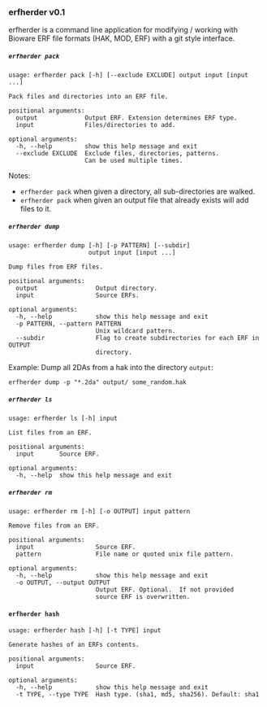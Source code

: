 ### erfherder v0.1

erfherder is a command line application for modifying / working with
Bioware ERF file formats (HAK, MOD, ERF) with a git style interface.

##### `erfherder pack`

```
usage: erfherder pack [-h] [--exclude EXCLUDE] output input [input ...]

Pack files and directories into an ERF file.

positional arguments:
  output             Output ERF. Extension determines ERF type.
  input              Files/directories to add.

optional arguments:
  -h, --help         show this help message and exit
  --exclude EXCLUDE  Exclude files, directories, patterns.
                     Can be used multiple times.
```

Notes:
* `erfherder pack` when given a directory, all sub-directories are
  walked.
* `erfherder pack` when given an output file that already exists will
  add files to it.


##### `erfherder dump`

```
usage: erfherder dump [-h] [-p PATTERN] [--subdir]
                      output input [input ...]

Dump files from ERF files.

positional arguments:
  output                Output directory.
  input                 Source ERFs.

optional arguments:
  -h, --help            show this help message and exit
  -p PATTERN, --pattern PATTERN
                        Unix wildcard pattern.
  --subdir              Flag to create subdirectories for each ERF in OUTPUT
                        directory.
```

Example: Dump all 2DAs from a hak into the directory `output`:

    erfherder dump -p "*.2da" output/ some_random.hak

##### `erfherder ls`

```
usage: erfherder ls [-h] input

List files from an ERF.

positional arguments:
  input       Source ERF.

optional arguments:
  -h, --help  show this help message and exit
```

##### `erfherder rm`

```
usage: erfherder rm [-h] [-o OUTPUT] input pattern

Remove files from an ERF.

positional arguments:
  input                 Source ERF.
  pattern               File name or quoted unix file pattern.

optional arguments:
  -h, --help            show this help message and exit
  -o OUTPUT, --output OUTPUT
                        Output ERF. Optional.  If not provided
                        source ERF is overwritten.
```

#### `erfherder hash`
```
usage: erfherder hash [-h] [-t TYPE] input

Generate hashes of an ERFs contents.

positional arguments:
  input                 Source ERF.

optional arguments:
  -h, --help            show this help message and exit
  -t TYPE, --type TYPE  Hash type. (sha1, md5, sha256). Default: sha1
```
